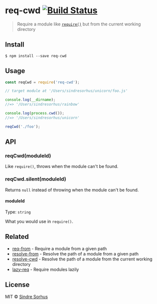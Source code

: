 # req-cwd [![Build Status](https://travis-ci.org/sindresorhus/req-cwd.svg?branch=master)](https://travis-ci.org/sindresorhus/req-cwd)

> Require a module like [`require()`](https://nodejs.org/api/globals.html#globals_require) but from the current working directory


## Install

```
$ npm install --save req-cwd
```


## Usage

```js
const reqCwd = require('req-cwd');

// target module at '/Users/sindresorhus/unicorn/foo.js'

console.log(__dirname);
//=> '/Users/sindresorhus/rainbow'

console.log(process.cwd());
//=> '/Users/sindresorhus/unicorn'

reqCwd('./foo');
```


## API

### reqCwd(moduleId)

Like `require()`, throws when the module can't be found.

### reqCwd.silent(moduleId)

Returns `null` instead of throwing when the module can't be found.

#### moduleId

Type: `string`

What you would use in `require()`.


## Related

- [req-from](https://github.com/sindresorhus/req-from) - Require a module from a given path
- [resolve-from](https://github.com/sindresorhus/resolve-from) - Resolve the path of a module from a given path
- [resolve-cwd](https://github.com/sindresorhus/resolve-cwd) - Resolve the path of a module from the current working directory
- [lazy-req](https://github.com/sindresorhus/lazy-req) - Require modules lazily


## License

MIT © [Sindre Sorhus](http://sindresorhus.com)

